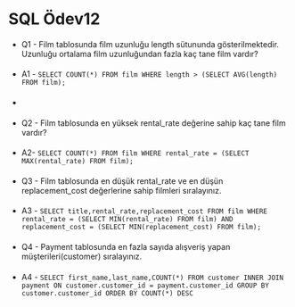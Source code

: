# SQL Ödev12
####
* Q1 - Film tablosunda film uzunluğu length sütununda gösterilmektedir. Uzunluğu ortalama film uzunluğundan fazla kaç tane film vardır?
####
* A1 - `SELECT COUNT(*) FROM film
  WHERE length > (SELECT AVG(length) FROM film);
  `
* ####
* Q2 - Film tablosunda en yüksek rental_rate değerine sahip kaç tane film vardır?
####
* A2- `SELECT COUNT(*) FROM film
  WHERE rental_rate = (SELECT MAX(rental_rate) FROM film);`
####
* Q3 - Film tablosunda en düşük rental_rate ve en düşün replacement_cost değerlerine sahip filmleri sıralayınız.
####
* A3 - `SELECT title,rental_rate,replacement_cost FROM film
  WHERE rental_rate = (SELECT MIN(rental_rate) FROM film)
  AND replacement_cost = (SELECT MIN(replacement_cost) FROM film);`
####
* Q4 - Payment tablosunda en fazla sayıda alışveriş yapan müşterileri(customer) sıralayınız.

####
* A4 - `SELECT first_name,last_name,COUNT(*) FROM customer
  INNER JOIN payment ON customer.customer_id = payment.customer_id
  GROUP BY customer.customer_id
  ORDER BY COUNT(*) DESC
  ` 

